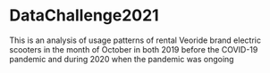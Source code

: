 # DataChallenge2021

This is an analysis of usage patterns of rental Veoride brand electric scooters in the month of October 
in both 2019 before the COVID-19 pandemic and during 2020 when the pandemic was ongoing
